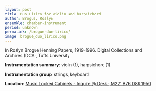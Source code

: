 ```yaml
---
layout: post
title: Duo Lirico for violin and harpsichord
author: Brogue, Roslyn
ensemble: chamber-instrument
period: unknown
permalink: /brogue-duo-lirico/
image: brogue_duo_lirico.png
---
```


In Roslyn Brogue Henning Papers, 1919-1996. Digital Collections and Archives (DCA), Tufts University   

**Instrumentation summary**: violin (1), harpsichord (1) 

**Instrumentation group**: strings, keyboard 

**Location**: <a href="http://hdl.handle.net/10427/14669" target="_blank">Music Locked Cabinets - Inquire @ Desk ; M221.B76 D86 1950</a>
